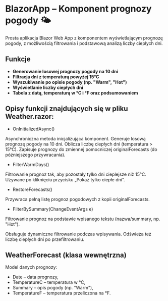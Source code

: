 # BlazorApp – Komponent prognozy pogody 🌤

Prosta aplikacja Blazor Web App z komponentem wyświetlającym prognozę pogody, z możliwością filtrowania i podstawową analizą liczby ciepłych dni.

##  Funkcje

- **Generowanie losowej prognozy pogody na 10 dni**
- **Filtracja dni z temperaturą powyżej 15°C**
- **Wyszukiwanie po opisie pogody (np. "Warm", "Hot")**
- **Wyświetlanie liczby ciepłych dni**
- **Tabela z datą, temperaturą w °C i °F oraz podsumowaniem**

## Opisy funkcji znajdujących się w pliku Weather.razor:
- OnInitializedAsync()

  
Asynchroniczna metoda inicjalizująca komponent.
Generuje losową prognozę pogody na 10 dni.
Oblicza liczbę ciepłych dni (temperatura > 15°C).
Zapisuje prognozy do zmiennej pomocniczej originalForecasts (do późniejszego przywracania).

- FilterWarmDays()


Filtrowanie prognoz tak, aby pozostały tylko dni cieplejsze niż 15°C.
Używane po kliknięciu przycisku „Pokaż tylko ciepłe dni”.

- RestoreForecasts()


Przywraca pełną listę prognoz pogodowych z kopii originalForecasts.

- FilterBySummary(ChangeEventArgs e)

  
Filtrowanie prognoz na podstawie wpisanego tekstu (nazwa/summary, np. "Hot").

Obsługuje dynamiczne filtrowanie podczas wpisywania. Odświeża też liczbę ciepłych dni po przefiltrowaniu.

## WeatherForecast (klasa wewnętrzna)
Model danych prognozy:

- Date – data prognozy,
- TemperatureC – temperatura w °C,
- Summary – opis pogody (np. "Warm"),
- TemperatureF – temperatura przeliczona na °F.
